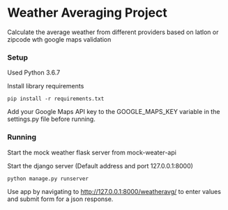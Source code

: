 # Weather Averaging Project

Calculate the average weather from different providers based on latlon or zipcode wth google maps validation 

### Setup

Used Python 3.6.7

Install library requirements
```
pip install -r requirements.txt
```
Add your Google Maps API key to the GOOGLE_MAPS_KEY variable in the settings.py file before running.

### Running

Start the mock weather flask server from mock-weater-api

Start the django server (Default address and port 127.0.0.1:8000)
```
python manage.py runserver
```

Use app by navigating to http://127.0.0.1:8000/weatheravg/ to enter values and submit form for a json response.